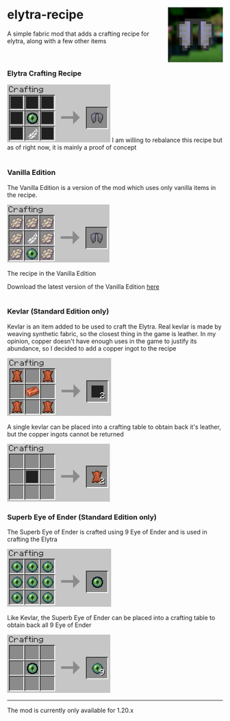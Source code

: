 # elytra-recipe	<img src="./img/icon.png" width="128" height="128" alt="Mod Icon" align="right">
A simple fabric mod that adds a crafting recipe for elytra, along with a few other items
<br>
<br>
<br>

### Elytra Crafting Recipe
<img src="./img/elytra.png" alt="Recipe for Elytra"> 
I am willing to rebalance this recipe but as of right now, it is mainly a proof of concept
<br>
<br>

### Vanilla Edition

The Vanilla Edition is a version of the mod which uses only vanilla items in the recipe.

<img src="./img/vanilla-recipe.png" alt="Vanilla Edition Recipe for Elytra">

The recipe in the Vanilla Edition

Download the latest version of the Vanilla Edition [here](https://github.com/AShadedBlobfish/elytra-recipe/releases/tag/vanilla-1.0.0)
<br><br>

### Kevlar (Standard Edition only)

Kevlar is an item added to be used to craft the Elytra. Real kevlar is made by weaving synthetic fabric, so the closest thing in the game is leather.
In my opinion, copper doesn't have enough uses in the game to justify its abundance, so I decided to add a copper ingot to the recipe

<img src="./img/kevlar.png">
<br>

A single kevlar can be placed into a crafting table to obtain back it's leather, but the copper ingots cannot be returned
<br>

<img src="./img/kevlar_uncraft.png">
<br>

### Superb Eye of Ender (Standard Edition only)

The Superb Eye of Ender is crafted using 9 Eye of Ender and is used in crafting the Elytra

<img src="./img/enchanted_ender_eye.png">
<br>

Like Kevlar, the Superb Eye of Ender can be placed into a crafting table to obtain back all 9 Eye of Ender
<br>

<img src="./img/eye_uncraft.png">
<br>

---------------------------

The mod is currently only available for 1.20.x
